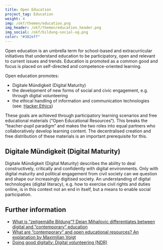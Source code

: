 ```yaml
---
title: Open Education
project_tag: Education
weight: 4
img: /okf/themen/education.png
img_header: /okf/themen/education_header.png
img_social: /okf/bildung-social-og.png
color: "#382eff"
---
```


Open education is an umbrella term for school-based and extracurricular initiatives that understand education to be participatory, open and relevant to current issues and trends. Education is promoted as a common good and focus is placed on self-directed and competence-oriented learning.

<!--more-->

Open education promotes:

* Digitale Mündigkeit (Digital Maturity)
* the development of new forms of social and civic engagement, e.g. through digital volunteering
* the ethical handling of information and communication technologies (see: [Hacker Ethics](https://www.ccc.de/en/hackerethics))

These goals are achieved through participatory learning scenarios and free educational materials (“Open Educational Resources“). This breaks the “teacher-pupil paradigm“ and makes the two roles into equal partners who collaboratively develop learning content. The decentralised creation and free distribution of these materials is an important prerequisite for this.

## Digitale Mündigkeit (Digital Maturity)

Digitale Mündigkeit (Digital Maturity) describes the ability to deal constructively, critically and confidently with digital environments. Only with digital maturity and political engagement from civil society can we question and shape our increasingly digitised society. An understanding of digital technologies (digital literacy), e.g. how to exercise civil rights and duties online, is in this context not an end in itself, but a means to enable social participation. 

## Further information

* [What is “zeitgemäße Bildung“? Dejan Mihajlovic differentiates between digital and “contemporary“ education](https://mihajlovicfreiburg.com/2017/09/08/was-ist-zeitgemaesse-bildung)
* [What are “contemporary“ and open educational resources? An explanation by Maximilian Voigt](https://edulabs.de/blog/gute-Open-Educational-Resources-und-zeitgem%C3%A4%C3%9Fe-Bildungsmaterialien)
* [Doing good digitally: Digital volunteering (NDR)](https://www.ndr.de/nachrichten/netzwelt/Digital-Gutes-tun-Ehrenamt-im-Internet,digitalesehrenamt101.html) 